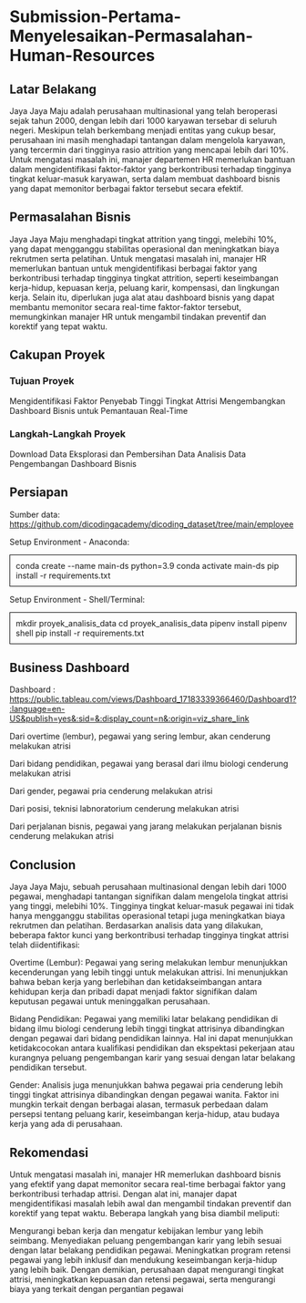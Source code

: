 # Submission-Pertama-Menyelesaikan-Permasalahan-Human-Resources

## Latar Belakang

Jaya Jaya Maju adalah perusahaan multinasional yang telah beroperasi sejak tahun 2000, dengan lebih dari 1000 karyawan tersebar di seluruh negeri. Meskipun telah berkembang menjadi entitas yang cukup besar, perusahaan ini masih menghadapi tantangan dalam mengelola karyawan, yang tercermin dari tingginya rasio attrition yang mencapai lebih dari 10%. Untuk mengatasi masalah ini, manajer departemen HR memerlukan bantuan dalam mengidentifikasi faktor-faktor yang berkontribusi terhadap tingginya tingkat keluar-masuk karyawan, serta dalam membuat dashboard bisnis yang dapat memonitor berbagai faktor tersebut secara efektif.

## Permasalahan Bisnis

Jaya Jaya Maju menghadapi tingkat attrition yang tinggi, melebihi 10%, yang dapat mengganggu stabilitas operasional dan meningkatkan biaya rekrutmen serta pelatihan. Untuk mengatasi masalah ini, manajer HR memerlukan bantuan untuk mengidentifikasi berbagai faktor yang berkontribusi terhadap tingginya tingkat attrition, seperti keseimbangan kerja-hidup, kepuasan kerja, peluang karir, kompensasi, dan lingkungan kerja. Selain itu, diperlukan juga alat atau dashboard bisnis yang dapat membantu memonitor secara real-time faktor-faktor tersebut, memungkinkan manajer HR untuk mengambil tindakan preventif dan korektif yang tepat waktu.

## Cakupan Proyek
### Tujuan Proyek
Mengidentifikasi Faktor Penyebab Tinggi Tingkat Attrisi
Mengembangkan Dashboard Bisnis untuk Pemantauan Real-Time

### Langkah-Langkah Proyek
Download Data
Eksplorasi dan Pembersihan Data
Analisis Data
Pengembangan Dashboard Bisnis

## Persiapan
Sumber data: https://github.com/dicodingacademy/dicoding_dataset/tree/main/employee

Setup Environment - Anaconda:
<div style="border: 1px solid black; padding: 10px;">
conda create --name main-ds python=3.9
conda activate main-ds
pip install -r requirements.txt
</div>


Setup Environment - Shell/Terminal:
<div style="border: 1px solid black; padding: 10px;">
mkdir proyek_analisis_data
cd proyek_analisis_data
pipenv install
pipenv shell
pip install -r requirements.txt
</div>


## Business Dashboard

Dashboard : https://public.tableau.com/views/Dashboard_17183339366460/Dashboard1?:language=en-US&publish=yes&:sid=&:display_count=n&:origin=viz_share_link

Dari overtime (lembur), pegawai yang sering lembur, akan cenderung melakukan atrisi

Dari bidang pendidikan, pegawai yang berasal dari ilmu biologi cenderung melakukan atrisi

Dari gender, pegawai pria cenderung melakukan atrisi

Dari posisi, teknisi labnoratorium cenderung melakukan atrisi

Dari perjalanan bisnis, pegawai yang jarang melakukan perjalanan bisnis cenderung melakukan atrisi

## Conclusion

Jaya Jaya Maju, sebuah perusahaan multinasional dengan lebih dari 1000 pegawai, menghadapi tantangan signifikan dalam mengelola tingkat attrisi yang tinggi, melebihi 10%. Tingginya tingkat keluar-masuk pegawai ini tidak hanya mengganggu stabilitas operasional tetapi juga meningkatkan biaya rekrutmen dan pelatihan. Berdasarkan analisis data yang dilakukan, beberapa faktor kunci yang berkontribusi terhadap tingginya tingkat attrisi telah diidentifikasi:

Overtime (Lembur): Pegawai yang sering melakukan lembur menunjukkan kecenderungan yang lebih tinggi untuk melakukan attrisi. Ini menunjukkan bahwa beban kerja yang berlebihan dan ketidakseimbangan antara kehidupan kerja dan pribadi dapat menjadi faktor signifikan dalam keputusan pegawai untuk meninggalkan perusahaan.

Bidang Pendidikan: Pegawai yang memiliki latar belakang pendidikan di bidang ilmu biologi cenderung lebih tinggi tingkat attrisinya dibandingkan dengan pegawai dari bidang pendidikan lainnya. Hal ini dapat menunjukkan ketidakcocokan antara kualifikasi pendidikan dan ekspektasi pekerjaan atau kurangnya peluang pengembangan karir yang sesuai dengan latar belakang pendidikan tersebut.

Gender: Analisis juga menunjukkan bahwa pegawai pria cenderung lebih tinggi tingkat attrisinya dibandingkan dengan pegawai wanita. Faktor ini mungkin terkait dengan berbagai alasan, termasuk perbedaan dalam persepsi tentang peluang karir, keseimbangan kerja-hidup, atau budaya kerja yang ada di perusahaan.

## Rekomendasi

Untuk mengatasi masalah ini, manajer HR memerlukan dashboard bisnis yang efektif yang dapat memonitor secara real-time berbagai faktor yang berkontribusi terhadap attrisi. Dengan alat ini, manajer dapat mengidentifikasi masalah lebih awal dan mengambil tindakan preventif dan korektif yang tepat waktu. Beberapa langkah yang bisa diambil meliputi:

Mengurangi beban kerja dan mengatur kebijakan lembur yang lebih seimbang.
Menyediakan peluang pengembangan karir yang lebih sesuai dengan latar belakang pendidikan pegawai.
Meningkatkan program retensi pegawai yang lebih inklusif dan mendukung keseimbangan kerja-hidup yang lebih baik.
Dengan demikian, perusahaan dapat mengurangi tingkat attrisi, meningkatkan kepuasan dan retensi pegawai, serta mengurangi biaya yang terkait dengan pergantian pegawai
